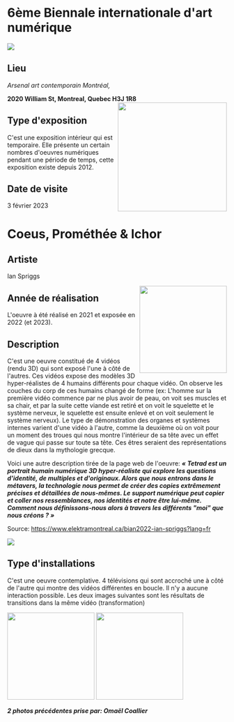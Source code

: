 # 6ème Biennale internationale d'art numérique

<img src="https://github.com/mrjacksonsapien/H23_TIM_inspirations_SOLTAN/blob/main/BIAN/medias/photos/affiche_BIAN.jpg">

## Lieu

*Arsenal art contemporain Montréal,*  

**2020 William St, Montreal, Quebec H3J 1R8**
<img align= "right" width="250px" src="https://github.com/mrjacksonsapien/H23_TIM_inspirations_SOLTAN/blob/main/BIAN/medias/photos/photo_moi.png">

  

## Type d'exposition

C'est une exposition intérieur qui est temporaire. Elle présente un certain nombres d'oeuvres numériques pendant une période de temps, cette exposition existe depuis 2012.


## Date de visite
3 février 2023


# Coeus, Prométhée & Ichor

## Artiste

Ian Spriggs

<img align="right" width="200px" src="https://github.com/mrjacksonsapien/H23_TIM_inspirations_SOLTAN/blob/main/BIAN/medias/photos/ian_spriggs.webp">

## Année de réalisation

L'oeuvre à été réalisé en 2021 et exposée en 2022 (et 2023).

## Description

C'est une oeuvre constitué de 4 vidéos (rendu 3D) qui sont exposé l'une à côté de l'autres. Ces vidéos expose des modèles 3D hyper-réalistes de 4 humains différents pour chaque vidéo. On observe les couches du corp de ces humains changé de forme (ex: L'homme sur la première vidéo commence par ne plus avoir de peau, on voit ses muscles et sa chair, et par la suite cette viande est retiré et on voit le squelette et le système nerveux, le squelette est ensuite enlevé et on voit seulement le système nerveux). Le type de démonstration des organes et systèmes internes varient d'une vidéo à l'autre, comme la deuxième où on voit pour un moment des troues qui nous montre l'intérieur de sa tête avec un effet de vague qui passe sur toute sa tête. Ces êtres seraient des représentations de dieux dans la mythologie grecque. 

Voici une autre description tirée de la page web de l'oeuvre: ***« Tetrad est un portrait humain numérique 3D hyper-réaliste qui explore les questions d'identité, de multiples et d'originaux. Alors que nous entrons dans le métavers, la technologie nous permet de créer des copies extrêmement précises et détaillées de nous-mêmes. Le support numérique peut copier et coller nos ressemblances, nos identités et notre être lui-même. Comment nous définissons-nous alors à travers les différents "moi" que nous créons ? »***

Source: https://www.elektramontreal.ca/bian2022-ian-spriggs?lang=fr

<img src="https://github.com/mrjacksonsapien/H23_TIM_inspirations_SOLTAN/blob/main/BIAN/medias/photos/cartel_desc.png">  

## Type d'installations

C'est une oeuvre contemplative. 4 télévisions qui sont accroché une à côté de l'autre qui montre des vidéos différentes en boucle. Il n'y a aucune interaction possible. Les deux images suivantes sont les résultats de transitions dans la même vidéo (transformation)

<img width="200px" src="https://github.com/mrjacksonsapien/H23_TIM_inspirations_SOLTAN/blob/main/BIAN/medias/photos/photo1_frame_1.jpg">
<img width="200px" src="https://github.com/mrjacksonsapien/H23_TIM_inspirations_SOLTAN/blob/main/BIAN/medias/photos/photo2_frame_1.jpg">

***2 photos précédentes prise par: Omaël Coallier***
